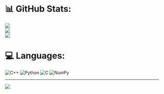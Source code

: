 # 📊 GitHub Stats:
![](https://github-readme-stats.vercel.app/api?username=TMTien3004&theme=nightowl&hide_border=false&include_all_commits=false&count_private=false)<br/>
![](https://github-readme-streak-stats.herokuapp.com/?user=TMTien3004&theme=nightowl&hide_border=false)<br/>
![](https://github-readme-stats.vercel.app/api/top-langs/?username=TMTien3004&theme=nightowl&hide_border=false&include_all_commits=false&count_private=false&layout=compact)

# 💻 Languages:
![C++](https://img.shields.io/badge/c++-%2300599C.svg?style=for-the-badge&logo=c%2B%2B&logoColor=white) ![Python](https://img.shields.io/badge/python-3670A0?style=for-the-badge&logo=python&logoColor=ffdd54) ![C](https://img.shields.io/badge/c-%2300599C.svg?style=for-the-badge&logo=c&logoColor=white) ![NumPy](https://img.shields.io/badge/numpy-%23013243.svg?style=for-the-badge&logo=numpy&logoColor=white)

---
[![](https://visitcount.itsvg.in/api?id=TMTien3004&icon=2&color=8)](https://visitcount.itsvg.in)

<!-- Proudly created with GPRM ( https://gprm.itsvg.in ) -->

